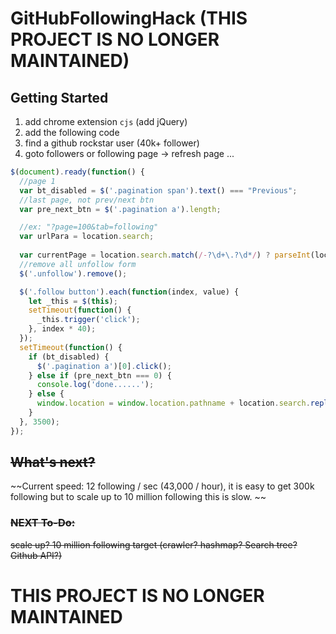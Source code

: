 # GitHubFollowingHack (THIS PROJECT IS NO LONGER MAINTAINED)


## Getting Started

1. add chrome extension `cjs` (add jQuery)
2. add the following code
3. find a github rockstar user (40k+ follower)
4. goto followers or following page -> refresh page ... 


```javascript
$(document).ready(function() {
  //page 1
  var bt_disabled = $('.pagination span').text() === "Previous";
  //last page, not prev/next btn
  var pre_next_btn = $('.pagination a').length;

  //ex: "?page=100&tab=following"
  var urlPara = location.search;
  
  var currentPage = location.search.match(/-?\d+\.?\d*/) ? parseInt(location.search.match(/-?\d+\.?\d*/)[0]) : 0;
  //remove all unfollow form
  $('.unfollow').remove();

  $('.follow button').each(function(index, value) {
    let _this = $(this);
    setTimeout(function() {
      _this.trigger('click');
    }, index * 40);
  });
  setTimeout(function() {
    if (bt_disabled) {
      $('.pagination a')[0].click();
    } else if (pre_next_btn === 0) {
      console.log('done......');
    } else {
      window.location = window.location.pathname + location.search.replace(currentPage, currentPage + 1);
    }
  }, 3500);
});


```

## ~~What's next?~~
~~Current speed: 12 following / sec (43,000 / hour), it is easy to get 300k following but to scale up to 10 million following this is slow. ~~


### ~~NEXT To-Do:~~
~~scale up? 10 million following target (crawler? hashmap? Search tree? Github API?)~~


# THIS PROJECT IS NO LONGER MAINTAINED

